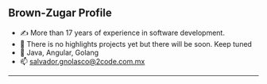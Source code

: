 
## Brown-Zugar Profile

- ✍️ More than 17 years of experience in software development.
- 💼 There is no highlights projects yet but there will be soon. Keep tuned 
- 🎯 Java, Angular, Golang
- 📫 salvador.gnolasco@2code.com.mx


---
